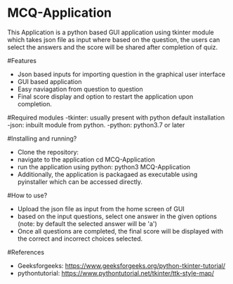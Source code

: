 # MCQ-Application
This Application is a python based GUI application using tkinter module which takes json file as input where based on the question, the users can select the answers and the score will be shared after completion of quiz. 

#Features
- Json based inputs for importing question in the graphical user interface
- GUI based application
- Easy naviagation from question to question
- Final score display and option to restart the application upon completion.

#Required modules
-tkinter: usually present with python default installation
-json: inbuilt module from python. 
-python: python3.7 or later 

#Installing and running? 
- Clone the repository:
- navigate to the application cd MCQ-Application
- run the application using python: python3 MCQ-Application
- Additionally, the application is packagaed as executable using pyinstaller which can be accessed directly.

#How to use? 
- Upload the json file as input from the home screen of GUI
- based on the input questions, select one answer in the given options (note: by default the selected answer will be 'a')
- Once all questions are completed, the final score will be displayed with the correct and incorrect choices selected. 

#References
- Geeksforgeeks: https://www.geeksforgeeks.org/python-tkinter-tutorial/
- pythontutorial: https://www.pythontutorial.net/tkinter/ttk-style-map/
